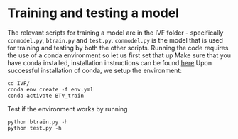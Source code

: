# Training and testing a model
The relevant scripts for training a model are in the IVF folder - specifically `conmodel.py`,  `btrain.py` and `test.py`. `conmodel.py` is the model that is used for training and testing by both the other scripts. Running the code requires the use of a conda environment so let us first set that up
Make sure that you have conda installed, installation instructions can be found [here](https://docs.anaconda.com/miniconda/) Upon successful installation of conda, we setup the environment:
```
cd IVF/
conda env create -f env.yml
conda activate BTV_train
```
Test if the environment works by running
```
python btrain.py -h
python test.py -h
```
